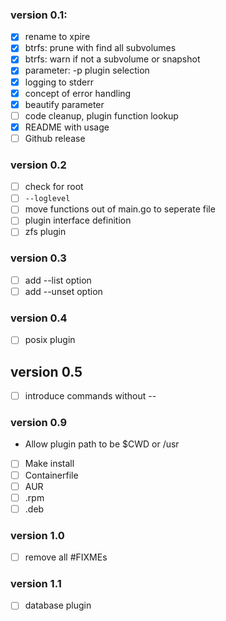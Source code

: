 ### version 0.1:

- [x] rename to xpire
- [x] btrfs: prune with find all subvolumes
- [x] btrfs: warn if not a subvolume or snapshot
- [x] parameter: -p plugin selection
- [x] logging to stderr
- [x] concept of error handling
- [x] beautify parameter
- [ ] code cleanup, plugin function lookup
- [x] README with usage
- [ ] Github release

### version 0.2

- [ ] check for root
- [ ] `--loglevel`
- [ ] move functions out of main.go to seperate file
- [ ] plugin interface definition
- [ ] zfs plugin

### version 0.3

- [ ] add --list option
- [ ] add --unset option

### version 0.4

- [ ] posix plugin

## version 0.5

- [ ] introduce commands without --

### version 0.9

- Allow plugin path to be $CWD or /usr
- [ ] Make install
- [ ] Containerfile
- [ ] AUR
- [ ] .rpm
- [ ] .deb

### version 1.0

- [ ] remove all #FIXMEs

### version 1.1

- [ ] database plugin

